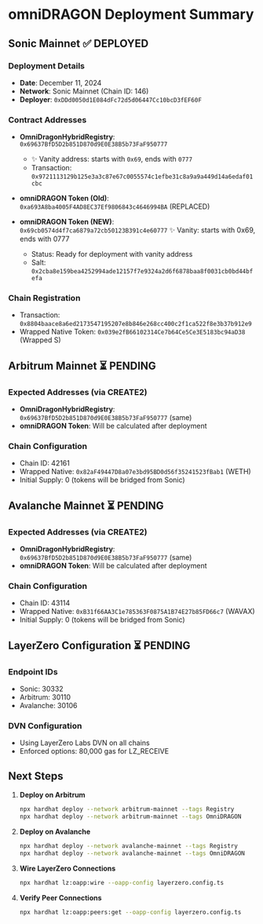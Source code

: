 # omniDRAGON Deployment Summary

## Sonic Mainnet ✅ DEPLOYED

### Deployment Details
- **Date**: December 11, 2024
- **Network**: Sonic Mainnet (Chain ID: 146)
- **Deployer**: `0xDDd0050d1E084dFc72d5d06447Cc10bcD3fEF60F`

### Contract Addresses
- **OmniDragonHybridRegistry**: `0x69637BfD5D2b851D870d9E0E38B5b73FaF950777` 
  - ✨ Vanity address: starts with `0x69`, ends with `0777`
  - Transaction: `0x9721113129b125e3a3c87e67c0055574c1efbe31c8a9a9a449d14a6edaf01cbc`

- **omniDRAGON Token (Old)**: `0xa693A8ba4005F4AD8EC37Ef9806843c4646994BA` (REPLACED)
- **omniDRAGON Token (NEW)**: `0x69cb0574d4f7ca6879a72cb50123B391c4e60777` ✨ Vanity: starts with 0x69, ends with 0777
  - Status: Ready for deployment with vanity address
  - Salt: `0x2cba8e159bea4252994ade12157f7e9324a2d6f6878baa8f0031cb0bd44bfefa`

### Chain Registration
- Transaction: `0x8804baace8a6ed2173547195207e8b846e268cc400c2f1ca522f8e3b37b912e9`
- Wrapped Native Token: `0x039e2fB66102314Ce7b64Ce5Ce3E5183bc94aD38` (Wrapped S)

## Arbitrum Mainnet ⏳ PENDING

### Expected Addresses (via CREATE2)
- **OmniDragonHybridRegistry**: `0x69637BfD5D2b851D870d9E0E38B5b73FaF950777` (same)
- **omniDRAGON Token**: Will be calculated after deployment

### Chain Configuration
- Chain ID: 42161
- Wrapped Native: `0x82aF49447D8a07e3bd95BD0d56f35241523fBab1` (WETH)
- Initial Supply: 0 (tokens will be bridged from Sonic)

## Avalanche Mainnet ⏳ PENDING

### Expected Addresses (via CREATE2)
- **OmniDragonHybridRegistry**: `0x69637BfD5D2b851D870d9E0E38B5b73FaF950777` (same)
- **omniDRAGON Token**: Will be calculated after deployment

### Chain Configuration
- Chain ID: 43114
- Wrapped Native: `0xB31f66AA3C1e785363F0875A1B74E27b85FD66c7` (WAVAX)
- Initial Supply: 0 (tokens will be bridged from Sonic)

## LayerZero Configuration ⏳ PENDING

### Endpoint IDs
- Sonic: 30332
- Arbitrum: 30110
- Avalanche: 30106

### DVN Configuration
- Using LayerZero Labs DVN on all chains
- Enforced options: 80,000 gas for LZ_RECEIVE

## Next Steps

1. **Deploy on Arbitrum**
   ```bash
   npx hardhat deploy --network arbitrum-mainnet --tags Registry
   npx hardhat deploy --network arbitrum-mainnet --tags OmniDRAGON
   ```

2. **Deploy on Avalanche**
   ```bash
   npx hardhat deploy --network avalanche-mainnet --tags Registry
   npx hardhat deploy --network avalanche-mainnet --tags OmniDRAGON
   ```

3. **Wire LayerZero Connections**
   ```bash
   npx hardhat lz:oapp:wire --oapp-config layerzero.config.ts
   ```

4. **Verify Peer Connections**
   ```bash
   npx hardhat lz:oapp:peers:get --oapp-config layerzero.config.ts
   ``` 